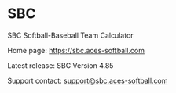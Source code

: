 # SBC
SBC Softball-Baseball Team Calculator

Home page: https://sbc.aces-softball.com

Latest release: SBC Version 4.85 

Support contact:
support@sbc.aces-softball.com
